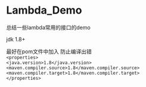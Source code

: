 # Lambda_Demo

总结一些lambda常用的接口的demo

jdk 1.8+  

最好在pom文件中加入 防止编译出错<br>
	`<properties>`<br>
        `<java.version>1.8</java.version>`<br>
        `<maven.compiler.source>1.8</maven.compiler.source>`<br>
        `<maven.compiler.target>1.8</maven.compiler.target>`<br>
    `</properties>`<br>
	
